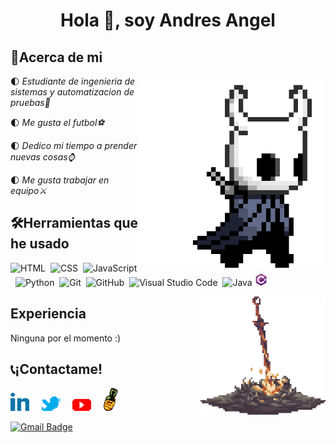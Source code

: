 <h1 align="center">Hola 👋, soy Andres Angel</h1>

## **🍺Acerca de mi**

<img  align="right" alt="Coding" src="https://raw.githubusercontent.com/TanZng/TanZng/master/assets/hollor_knight3.gif" width="300"/>

🌓 *Estudiante de ingenieria de sistemas y automatizacion de pruebas📖*

🌓 *Me gusta el futbol⚽*

🌓 *Dedico mi tiempo a prender nuevas cosas⌚*

🌓 *Me gusta trabajar en equipo⚔️*

## **🛠️Herramientas que he usado**

![HTML](https://img.shields.io/badge/-HTML-0D1117?style=flat&logo=HTML5)&nbsp;
![CSS](https://img.shields.io/badge/-CSS-0D1117?style=flat&logo=CSS3&logoColor=1572B6)&nbsp;
![JavaScript](https://img.shields.io/badge/-JavaScript-0D1117?style=flat&logo=javascript)&nbsp;
![Python](https://img.shields.io/badge/-Python-0D1117?style=flat&logo=python)&nbsp;
![Git](https://img.shields.io/badge/-Git-0D1117?style=flat&logo=git)&nbsp;
![GitHub](https://img.shields.io/badge/-GitHub-0D1117?style=flat&logo=github)&nbsp;
![Visual Studio Code](https://img.shields.io/badge/-VS%20Code-0D1117?style=flat&logo=visual-studio-code&logoColor=007ACC)&nbsp;
![Java](https://img.shields.io/badge/-Java-007396?style=flat-square&logo=java)
<img src="https://raw.githubusercontent.com/devicons/devicon/1119b9f84c0290e0f0b38982099a2bd027a48bf1/icons/csharp/csharp-original.svg" width="20px">

<img  align="right" src="https://raw.githubusercontent.com/TanZng/TanZng/master/assets/bonefire.gif" width="200"/>

## **Experiencia**
Ninguna por el momento :)


## **📞¡Contactame!**

<a rel="nofollow noopener noreferrer" target="_blank" href="https://www.youtube.com/@AndresAngel-nr2mi">
  <img src="https://raw.githubusercontent.com/TanZng/TanZng/master/assets/linkedin.png" width="30px" alt="LinkedIn"></a>
  &nbsp; 
  &nbsp;
  <a rel="nofollow noopener noreferrer" target="_blank" href="https://twitter.com/home">
  <img src="https://raw.githubusercontent.com/TanZng/TanZng/master/assets/twitter.png" width="30px" alt="Twitter"></a>
  &nbsp; 
  &nbsp;
  <a rel="nofollow noopener noreferrer" target="_blank" href="https://www.youtube.com/@AndresAngel-nr2mi">
  <img src="https://raw.githubusercontent.com/TanZng/TanZng/master/assets/youtube.png" width="30px" alt="YouTube"></a>
  &nbsp;
  &nbsp;
  <a rel="nofollow noopener noreferrer" target="_blank" href="https://www.youtube.com/@AndresAngel-nr2mi">
  <img src="https://raw.githubusercontent.com/TanZng/TanZng/master/assets/estus_flask.png" width="23px" alt="Secret"></a>
  
[![Gmail Badge](https://img.shields.io/badge/-andresangel3658@gmail.com-red?style=flat-square&logo=Gmail&logoColor=white)](mailto:andresangel3658@gmail.com)&nbsp;







